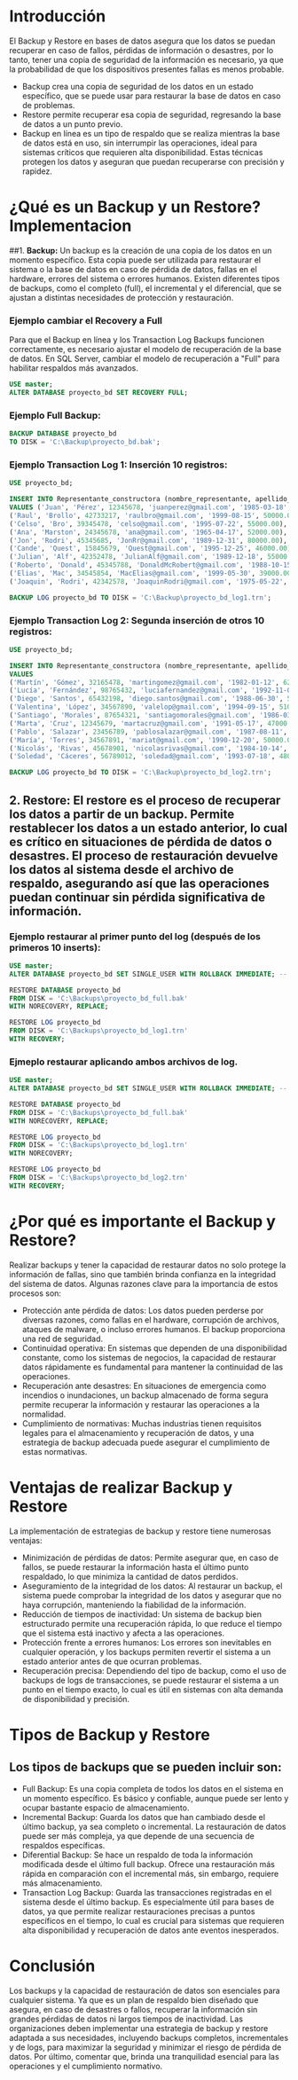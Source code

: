 # Introducción
El Backup y Restore en bases de datos asegura que los datos se puedan recuperar en caso de fallos, pérdidas de información o desastres, por lo tanto, tener una copia de seguridad de la información es necesario, ya que la probabilidad de que los dispositivos presentes fallas es menos probable.
- Backup crea una copia de seguridad de los datos en un estado específico, que se puede usar para restaurar la base de datos en caso de problemas.
- Restore permite recuperar esa copia de seguridad, regresando la base de datos a un punto previo.
- Backup en línea es un tipo de respaldo que se realiza mientras la base de datos está en uso, sin interrumpir las operaciones, ideal para sistemas críticos que requieren alta disponibilidad.
Estas técnicas protegen los datos y aseguran que puedan recuperarse con precisión y rapidez.


# ¿Qué es un Backup y un Restore? Implementacion

##1. **Backup:** Un backup es la creación de una copia de los datos en un momento específico. Esta copia puede ser utilizada para restaurar el sistema o la base de datos en caso de pérdida de datos, fallas en el hardware, errores del sistema o errores humanos. Existen diferentes tipos de backups, como el completo (full), el incremental y el diferencial, que se ajustan a distintas necesidades de protección y restauración.

### Ejemplo cambiar el Recovery a Full

Para que el Backup en línea y los Transaction Log Backups funcionen correctamente, es necesario ajustar el modelo de recuperación de la base de datos. En SQL Server, cambiar el modelo de recuperación a "Full" para habilitar respaldos más avanzados.

```sql
USE master; 
ALTER DATABASE proyecto_bd SET RECOVERY FULL;
```

### Ejemplo Full Backup:

```sql
BACKUP DATABASE proyecto_bd 
TO DISK = 'C:\Backup\proyecto_bd.bak';
```

### Ejemplo Transaction Log 1: Inserción 10 registros:

```sql
USE proyecto_bd;

INSERT INTO Representante_constructora (nombre_representante, apellido_representante, dni_representante, correo_representante, fecha_nacimiento, salario)
VALUES ('Juan', 'Pérez', 12345678, 'juanperez@gmail.com', '1985-03-18', 57000.00),
('Raul', 'Brollo', 42733217, 'raulbro@gmail.com', '1999-08-15', 50000.00),
('Celso', 'Bro', 39345478, 'celso@gmail.com', '1995-07-22', 55000.00),
('Ana', 'Marston', 24345678, 'ana@gmail.com', '1965-04-17', 52000.00),
('Jon', 'Rodri', 45345685, 'JonRr@gmail.com', '1989-12-31', 80000.00),
('Cande', 'Quest', 15845679, 'Quest@gmail.com', '1995-12-25', 46000.00),
('Julian', 'Alf', 42352478, 'JulianAlf@gmail.com', '1989-12-18', 55000.00),
('Roberto', 'Donald', 45345788, 'DonaldMcRobert@gmail.com', '1988-10-15', 25000.00),
('Elias', 'Mac', 34545854, 'MacElias@gmail.com', '1999-05-30', 39000.00),
('Joaquin', 'Rodri', 42342578, 'JoaquinRodri@gmail.com', '1975-05-22', 45000.00);

BACKUP LOG proyecto_bd TO DISK = 'C:\Backup\proyecto_bd_log1.trn';
```

### Ejemplo Transaction Log 2: Segunda inserción de otros 10 registros:

```sql
USE proyecto_bd;

INSERT INTO Representante_constructora (nombre_representante, apellido_representante, dni_representante, correo_representante, fecha_nacimiento, salario)
VALUES 
('Martín', 'Gómez', 32165478, 'martingomez@gmail.com', '1982-01-12', 62000.00),
('Lucía', 'Fernández', 98765432, 'luciafernandez@gmail.com', '1992-11-05', 49000.00),
('Diego', 'Santos', 65432198, 'diego.santos@gmail.com', '1988-06-30', 54000.00),
('Valentina', 'López', 34567890, 'valelop@gmail.com', '1994-09-15', 51000.00),
('Santiago', 'Morales', 87654321, 'santiagomorales@gmail.com', '1986-03-25', 58000.00),
('Marta', 'Cruz', 12345679, 'martacruz@gmail.com', '1991-05-17', 47000.00),
('Pablo', 'Salazar', 23456789, 'pablosalazar@gmail.com', '1987-08-11', 53000.00),
('María', 'Torres', 34567891, 'mariat@gmail.com', '1990-12-20', 50000.00),
('Nicolás', 'Rivas', 45678901, 'nicolasrivas@gmail.com', '1984-10-14', 60000.00),
('Soledad', 'Cáceres', 56789012, 'soledad@gmail.com', '1993-07-18', 48000.00);

BACKUP LOG proyecto_bd TO DISK = 'C:\Backup\proyecto_bd_log2.trn';
```


## 2. **Restore:** El restore es el proceso de recuperar los datos a partir de un backup. Permite restablecer los datos a un estado anterior, lo cual es crítico en situaciones de pérdida de datos o desastres. El proceso de restauración devuelve los datos al sistema desde el archivo de respaldo, asegurando así que las operaciones puedan continuar sin pérdida significativa de información.

### Ejemplo restaurar al primer punto del log (después de los primeros 10 inserts):

```sql
USE master;
ALTER DATABASE proyecto_bd SET SINGLE_USER WITH ROLLBACK IMMEDIATE; -- Forzar el cierre de todas las conexiones y establecer el modo de usuario único para la restauración.

RESTORE DATABASE proyecto_bd
FROM DISK = 'C:\Backups\proyecto_bd_full.bak'
WITH NORECOVERY, REPLACE;

RESTORE LOG proyecto_bd  
FROM DISK = 'C:\Backups\proyecto_bd_log1.trn'
WITH RECOVERY;
```

### Ejmeplo restaurar aplicando ambos archivos de log.

```sql
USE master;
ALTER DATABASE proyecto_bd SET SINGLE_USER WITH ROLLBACK IMMEDIATE; -- Forzar el cierre de todas las conexiones y establecer el modo de usuario único para la restauración.

RESTORE DATABASE proyecto_bd
FROM DISK = 'C:\Backups\proyecto_bd_full.bak'
WITH NORECOVERY, REPLACE;

RESTORE LOG proyecto_bd  
FROM DISK = 'C:\Backups\proyecto_bd_log1.trn'
WITH NORECOVERY;

RESTORE LOG proyecto_bd  
FROM DISK = 'C:\Backups\proyecto_bd_log2.trn'
WITH RECOVERY;
```

# ¿Por qué es importante el Backup y Restore?
Realizar backups y tener la capacidad de restaurar datos no solo protege la información de fallas, sino que también brinda confianza en la integridad del sistema de datos. Algunas razones clave para la importancia de estos procesos son:
- Protección ante pérdida de datos: Los datos pueden perderse por diversas razones, como fallas en el hardware, corrupción de archivos, ataques de malware, o incluso errores humanos. El backup proporciona una red de seguridad.
- Continuidad operativa: En sistemas que dependen de una disponibilidad constante, como los sistemas de negocios, la capacidad de restaurar datos rápidamente es fundamental para mantener la continuidad de las operaciones.
- Recuperación ante desastres: En situaciones de emergencia como incendios o inundaciones, un backup almacenado de forma segura permite recuperar la información y restaurar las operaciones a la normalidad.
-	Cumplimiento de normativas: Muchas industrias tienen requisitos legales para el almacenamiento y recuperación de datos, y una estrategia de backup adecuada puede asegurar el cumplimiento de estas normativas.

# Ventajas de realizar Backup y Restore
La implementación de estrategias de backup y restore tiene numerosas ventajas:
- Minimización de pérdidas de datos: Permite asegurar que, en caso de fallos, se puede restaurar la información hasta el último punto respaldado, lo que minimiza la cantidad de datos perdidos.
- Aseguramiento de la integridad de los datos: Al restaurar un backup, el sistema puede comprobar la integridad de los datos y asegurar que no haya corrupción, manteniendo la fiabilidad de la información.
- Reducción de tiempos de inactividad: Un sistema de backup bien estructurado permite una recuperación rápida, lo que reduce el tiempo que el sistema está inactivo y afecta a las operaciones.
- Protección frente a errores humanos: Los errores son inevitables en cualquier operación, y los backups permiten revertir el sistema a un estado anterior antes de que ocurran problemas.
- Recuperación precisa: Dependiendo del tipo de backup, como el uso de backups de logs de transacciones, se puede restaurar el sistema a un punto en el tiempo exacto, lo cual es útil en sistemas con alta demanda de disponibilidad y precisión.

# Tipos de Backup y Restore
## Los tipos de backups que se pueden incluir son:
- Full Backup: Es una copia completa de todos los datos en el sistema en un momento específico. Es básico y confiable, aunque puede ser lento y ocupar bastante espacio de almacenamiento.
- Incremental Backup: Guarda los datos que han cambiado desde el último backup, ya sea completo o incremental. La restauración de datos puede ser más compleja, ya que depende de una secuencia de respaldos específicas.
- Diferential Backup: Se hace un respaldo de toda la información modificada desde el último full backup. Ofrece una restauración más rápida en comparación con el incremental más, sin embargo, requiere más almacenamiento.
- Transaction Log Backup: Guarda las transacciones registradas en el sistema desde el último backup. Es especialmente útil para bases de datos, ya que permite realizar restauraciones precisas a puntos específicos en el tiempo, lo cual es crucial para sistemas que requieren alta disponibilidad y recuperación de datos ante eventos inesperados.

# Conclusión
Los backups y la capacidad de restauración de datos son esenciales para cualquier sistema. Ya que es un plan de respaldo bien diseñado que asegura, en caso de desastres o fallos, recuperar la información sin grandes pérdidas de datos ni largos tiempos de inactividad. Las organizaciones deben implementar una estrategia de backup y restore adaptada a sus necesidades, incluyendo backups completos, incrementales y de logs, para maximizar la seguridad y minimizar el riesgo de pérdida de datos. Por último, comentar que, brinda una tranquilidad esencial para las operaciones y el cumplimiento normativo.
